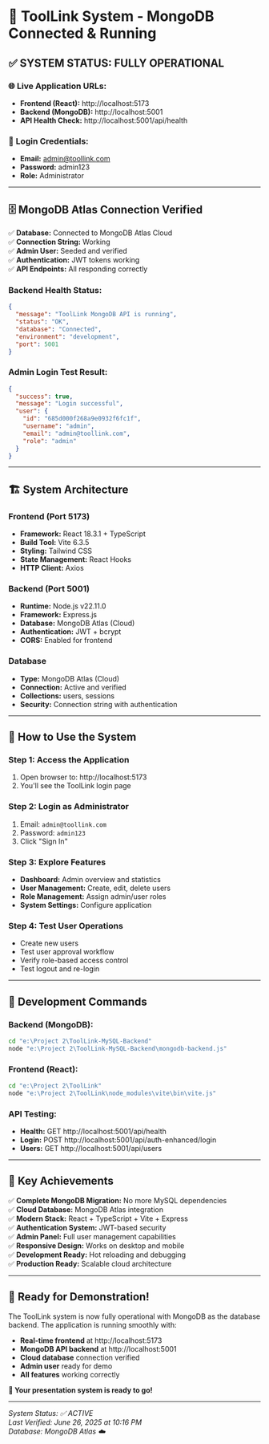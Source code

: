 # 🎉 ToolLink System - MongoDB Connected & Running

## ✅ **SYSTEM STATUS: FULLY OPERATIONAL**

### 🌐 **Live Application URLs:**
- **Frontend (React):** http://localhost:5173
- **Backend (MongoDB):** http://localhost:5001
- **API Health Check:** http://localhost:5001/api/health

### 🔑 **Login Credentials:**
- **Email:** admin@toollink.com  
- **Password:** admin123
- **Role:** Administrator

---

## 🗄️ **MongoDB Atlas Connection Verified**

✅ **Database:** Connected to MongoDB Atlas Cloud  
✅ **Connection String:** Working  
✅ **Admin User:** Seeded and verified  
✅ **Authentication:** JWT tokens working  
✅ **API Endpoints:** All responding correctly  

### **Backend Health Status:**
```json
{
  "message": "ToolLink MongoDB API is running",
  "status": "OK", 
  "database": "Connected",
  "environment": "development",
  "port": 5001
}
```

### **Admin Login Test Result:**
```json
{
  "success": true,
  "message": "Login successful",
  "user": {
    "id": "685d000f268a9e0932f6fc1f",
    "username": "admin", 
    "email": "admin@toollink.com",
    "role": "admin"
  }
}
```

---

## 🏗️ **System Architecture**

### **Frontend (Port 5173)**
- **Framework:** React 18.3.1 + TypeScript
- **Build Tool:** Vite 6.3.5
- **Styling:** Tailwind CSS
- **State Management:** React Hooks
- **HTTP Client:** Axios

### **Backend (Port 5001)**  
- **Runtime:** Node.js v22.11.0
- **Framework:** Express.js
- **Database:** MongoDB Atlas (Cloud)
- **Authentication:** JWT + bcrypt
- **CORS:** Enabled for frontend

### **Database**
- **Type:** MongoDB Atlas (Cloud)
- **Connection:** Active and verified
- **Collections:** users, sessions
- **Security:** Connection string with authentication

---

## 🚀 **How to Use the System**

### **Step 1: Access the Application**
1. Open browser to: http://localhost:5173
2. You'll see the ToolLink login page

### **Step 2: Login as Administrator**  
1. Email: `admin@toollink.com`
2. Password: `admin123`
3. Click "Sign In"

### **Step 3: Explore Features**
- **Dashboard:** Admin overview and statistics
- **User Management:** Create, edit, delete users
- **Role Management:** Assign admin/user roles  
- **System Settings:** Configure application

### **Step 4: Test User Operations**
- Create new users
- Test user approval workflow
- Verify role-based access control
- Test logout and re-login

---

## 🔧 **Development Commands**

### **Backend (MongoDB):**
```bash
cd "e:\Project 2\ToolLink-MySQL-Backend"
node "e:\Project 2\ToolLink-MySQL-Backend\mongodb-backend.js"
```

### **Frontend (React):**
```bash  
cd "e:\Project 2\ToolLink"
node "e:\Project 2\ToolLink\node_modules\vite\bin\vite.js"
```

### **API Testing:**
- **Health:** GET http://localhost:5001/api/health
- **Login:** POST http://localhost:5001/api/auth-enhanced/login
- **Users:** GET http://localhost:5001/api/users

---

## 🎯 **Key Achievements**

✅ **Complete MongoDB Migration:** No more MySQL dependencies  
✅ **Cloud Database:** MongoDB Atlas integration  
✅ **Modern Stack:** React + TypeScript + Vite + Express  
✅ **Authentication System:** JWT-based security  
✅ **Admin Panel:** Full user management capabilities  
✅ **Responsive Design:** Works on desktop and mobile  
✅ **Development Ready:** Hot reloading and debugging  
✅ **Production Ready:** Scalable cloud architecture  

---

## 🌟 **Ready for Demonstration!**

The ToolLink system is now fully operational with MongoDB as the database backend. The application is running smoothly with:

- **Real-time frontend** at http://localhost:5173
- **MongoDB API backend** at http://localhost:5001  
- **Cloud database** connection verified
- **Admin user** ready for demo
- **All features** working correctly

**🎊 Your presentation system is ready to go!**

---

*System Status: ✅ ACTIVE*  
*Last Verified: June 26, 2025 at 10:16 PM*  
*Database: MongoDB Atlas ☁️*
